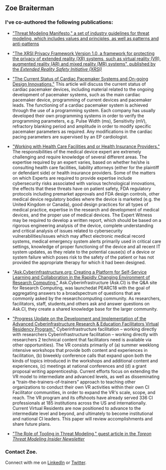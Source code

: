 ## Zoe Braiterman


### I've co-authored the following publications:

* ["Threat Modeling Manifesto," a set of industry guidelines for threat modeling, which includes values and principles, as well as patterns and anti-patterns](https://www.threatmodelingmanifesto.org)

* ["The XRSI Privacy Framework Version 1.0, a framework for protecting the privacy of extended reality (XR) systems, such as virtual reality (VR), augmented reality (AR) and mixed reality (MR) systems", published by the *Extended Reality Safety Initiative (XRSI)*](https://xrsi.org/publication/the-xrsi-privacy-framework)

* ["The Current Status of Cardiac Pacemaker Systems and On-going Design Innovations."](https://www.amazon.com/Current-Cardiac-Pacemaker-Systems-Innovations-ebook/dp/B083ZSC9K9)  This article will discuss the current status of cardiac pacemaker devices, including material related to the ongoing development of pacemaker systems, such as the main cardiac pacemaker device, programming of current devices and pacemaker leads. The functioning of a cardiac pacemaker system is achieved through the use of a programming system. Each company has usually developed their own programming systems in order to verify the programming parameters, e.g. Pulse Width (ms), Sensitivity (mV), refractory blanking period and amplitude in order to modify specific pacemaker parameters as required. Any modifications in the cardiac pacing parameters are supervised by an EP cardiologist. 

* ["Working with Health Care Facilities and or Health Insurance Providers."](https://www.amazon.com/Working-Health-Facilities-Insurance-Providers-ebook/dp/B083GF3C46)  The responsibilities of the medical device expert are extremely challenging and require knowledge of several different areas. The expertise required by an expert varies, based on whether he/she is consulting health care facilities, liability attorneys (either for the plaintiff or defendant side) or health insurance providers.
Some of the matters on which Experts are required to provide expertise include cybersecurity risks associated with various technological innovations, the effects that these threats have on patient safety, FDA regulatory protocols including premarket approvals and FDA design controls, other medical device regulatory bodies where the device is marketed (e.g. the United Kingdom or Canada), good design practices for all types of medical practice, expertise in the research and development of medical devices, and the proper use of medical devices.
The Expert Witness may be required to develop a written report, which should be based on a rigorous engineering analysis of the device, complete understanding and critical analysis of issues related to cybersecurity vulnerabilities/issues which may affect electronic medical record systems, medical emergency system alerts primarily used in critical care settings, knowledge of proper functioning of the device and all recent IT system updates, as they relate to the potential cause(s) of a device or system failure which poses risk to the safety of the patient or has not provided the appropriate therapy for which it had been designed.

* ["Ask.Cyberinfrastructure.org: Creating a Platform for Self-Service Learning and Collaboration in the Rapidly Changing Environment of Research Computing."](https://www.academia.edu/73629465/Ask_Cyberinfrastructure_org_Creating_a_Platform_for_Self_Service_Learning_and_Collaboration_in_the_Rapidly_Changing_Environment_of_Research_Computing)  Ask.Cyberinfrastructure (Ask.CI) is the Q&A site for Research Computing, was launchedat PEARC18 with the goal of aggregating answers to a broadspectrum of questions that are commonly asked by the researchcomputing community. As researchers, facilitators, staff, students,and others ask and answer questions on Ask.CI, they create a shared knowledge base for the larger community.

* ["Progress Update on the Development and Implementation of the Advanced Cyberinfrastructure Research & Education Facilitators Virtual Residency Program."](https://www.researchgate.net/publication/325154156_Progress_Update_on_the_Development_and_Implementation_of_the_Advanced_Cyberinfrastructure_Research_Education_Facilitators_Virtual_Residency_Program) Cyberinfrastructure facilitation – working directly with researchers Cyberinfrastructure facilitation – working directly with researchers 2 technical content that facilitators need is available via other opportunities). The VR consists primarily of (a) summer weeklong intensive workshops that provide both content and experiences in facilitation, (b) biweekly conference calls that expand upon both the kinds of topics introduced in the workshops and additional content and experiences, (c) meetings at national conferences and (d) a grant proposal writing apprenticeship. Current efforts focus on extending the VR model to intermediate and advanced levels, as well as disseminating a “train-the-trainers-of-trainers” approach to teaching other organizations to conduct their own VR activities within their own CI Facilitator communities, in order to expand the VR's scale, scope, and reach. The VR program and its offshoots have already served 336 CI professionals at 185 institutions across the US and internationally. Current Virtual Residents are now positioned to advance to the intermediate level and beyond, and ultimately to become institutional and national CI leaders. This paper will review accomplishments and share future plans.

* ["The Role of Tooling in Threat Modeling," guest article in the *Toreon Threat Modeling Insider Newsletter*](https://www.toreon.com/tmi-newsletter-19-the-role-of-tooling-in-threat-modeling)

### Contact Zoe.
Connect with me on [LinkedIn](https://www.linkedin.com/in/zoebraiterman/) or [Twitter](https://twitter.com/zbraiterman).
